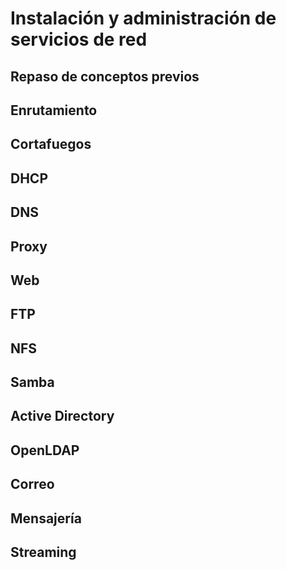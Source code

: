 # Instalación y administración de servicios de red

## Repaso de conceptos previos

## Enrutamiento

## Cortafuegos

## DHCP

## DNS

## Proxy

## Web

## FTP

## NFS

## Samba

## Active Directory

## OpenLDAP

## Correo

## Mensajería

## Streaming
